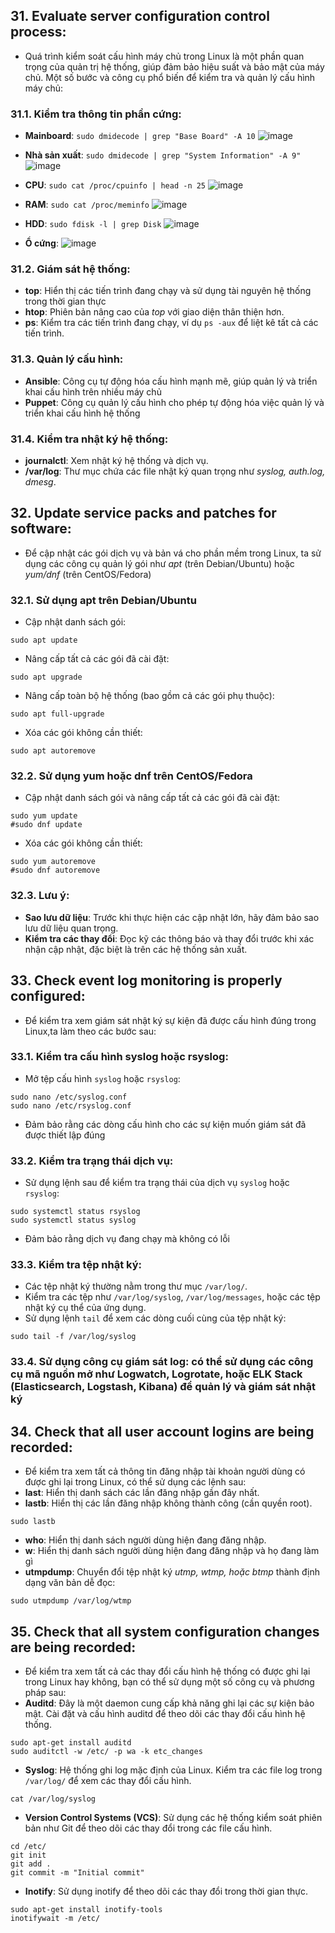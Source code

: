 ## 31. Evaluate server configuration control process:
- Quá trình kiểm soát cấu hình máy chủ trong Linux là một phần quan trọng của quản trị hệ thống, giúp đảm bảo hiệu suất và bảo mật của máy chủ. Một số bước và công cụ phổ biến để kiểm tra và quản lý cấu hình máy chủ:
### 31.1. Kiểm tra thông tin phần cứng:
- **Mainboard**: `sudo dmidecode | grep "Base Board" -A 10`
![image](https://github.com/user-attachments/assets/53182360-7b1c-4cda-84f5-6720d7b14279)

- **Nhà sản xuất**: `sudo dmidecode | grep "System Information" -A 9"`
![image](https://github.com/user-attachments/assets/2f53c303-dde2-4e15-8a58-813f9a7051d7)

- **CPU**: `sudo cat /proc/cpuinfo | head -n 25`
![image](https://github.com/user-attachments/assets/340ad6b9-c964-436b-874c-194c60e16ab8)

- **RAM**: `sudo cat /proc/meminfo`
![image](https://github.com/user-attachments/assets/5e9ce26a-4e41-4ed7-b5e7-f9d7cca9e664)

- **HDD**: `sudo fdisk -l | grep Disk`
![image](https://github.com/user-attachments/assets/5f6ea97a-b69c-4c84-bfd6-a3e38ae623ce)

- **Ổ cứng**:
![image](https://github.com/user-attachments/assets/17de7ae4-b66b-40f9-bd7d-f57bad7a145e)

### 31.2. Giám sát hệ thống:
- **top**: Hiển thị các tiến trình đang chạy và sử dụng tài nguyên hệ thống trong thời gian thực
- **htop**: Phiên bản nâng cao của *top* với giao diện thân thiện hơn.
- **ps**: Kiểm tra các tiến trình đang chạy, ví dụ `ps -aux` để liệt kê tất cả các tiến trình.

### 31.3. Quản lý cấu hình: 
- **Ansible**: Công cụ tự động hóa cấu hình mạnh mẽ, giúp quản lý và triển khai cấu hình trên nhiều máy chủ
- **Puppet**: Công cụ quản lý cấu hình cho phép tự động hóa việc quản lý và triển khai cấu hình hệ thống

### 31.4. Kiểm tra nhật ký hệ thống:
- **journalctl**: Xem nhật ký hệ thống và dịch vụ.
- **/var/log**: Thư mục chứa các file nhật ký quan trọng như *syslog, auth.log, dmesg*.

## 32. Update service packs and patches for software:
- Để cập nhật các gói dịch vụ và bản vá cho phần mềm trong Linux, ta sử dụng các công cụ quản lý gói như *apt* (trên Debian/Ubuntu) hoặc *yum/dnf* (trên CentOS/Fedora)
### 32.1. Sử dụng apt trên Debian/Ubuntu
- Cập nhật danh sách gói:
```
sudo apt update
```
- Nâng cấp tất cả các gói đã cài đặt:
```
sudo apt upgrade
```
- Nâng cấp toàn bộ hệ thống (bao gồm cả các gói phụ thuộc):
```
sudo apt full-upgrade
```
- Xóa các gói không cần thiết:
```
sudo apt autoremove
```

### 32.2. Sử dụng yum hoặc dnf trên CentOS/Fedora
- Cập nhật danh sách gói và nâng cấp tất cả các gói đã cài đặt:
```
sudo yum update
#sudo dnf update
```
- Xóa các gói không cần thiết:
```
sudo yum autoremove
#sudo dnf autoremove
```

### 32.3. Lưu ý:
- **Sao lưu dữ liệu**: Trước khi thực hiện các cập nhật lớn, hãy đảm bảo sao lưu dữ liệu quan trọng.
- **Kiểm tra các thay đổi**: Đọc kỹ các thông báo và thay đổi trước khi xác nhận cập nhật, đặc biệt là trên các hệ thống sản xuất.

## 33. Check event log monitoring is properly configured:
- Để kiểm tra xem giám sát nhật ký sự kiện đã được cấu hình đúng trong Linux,ta làm theo các bước sau:
### 33.1. Kiểm tra cấu hình syslog hoặc rsyslog:
- Mở tệp cấu hình `syslog` hoặc `rsyslog`:
```
sudo nano /etc/syslog.conf
sudo nano /etc/rsyslog.conf
```
- Đảm bảo rằng các dòng cấu hình cho các sự kiện muốn giám sát đã được thiết lập đúng

### 33.2. Kiểm tra trạng thái dịch vụ:
- Sử dụng lệnh sau để kiểm tra trạng thái của dịch vụ `syslog` hoặc `rsyslog`:
```
sudo systemctl status rsyslog
sudo systemctl status syslog
```
- Đảm bảo rằng dịch vụ đang chạy mà không có lỗi

### 33.3. Kiểm tra tệp nhật ký:
- Các tệp nhật ký thường nằm trong thư mục `/var/log/`.
- Kiểm tra các tệp như `/var/log/syslog`, `/var/log/messages`, hoặc các tệp nhật ký cụ thể của ứng dụng.
- Sử dụng lệnh `tail` để xem các dòng cuối cùng của tệp nhật ký:
``` 
sudo tail -f /var/log/syslog
```

### 33.4. Sử dụng công cụ giám sát log: có thể sử dụng các công cụ mã nguồn mở như Logwatch, Logrotate, hoặc ELK Stack (Elasticsearch, Logstash, Kibana) để quản lý và giám sát nhật ký

## 34. Check that all user account logins are being recorded:
- Để kiểm tra xem tất cả thông tin đăng nhập tài khoản người dùng có được ghi lại trong Linux, có thể sử dụng các lệnh sau:
- **last**: Hiển thị danh sách các lần đăng nhập gần đây nhất.
- **lastb**: Hiển thị các lần đăng nhập không thành công (cần quyền root).
```
sudo lastb
```
- **who**: Hiển thị danh sách người dùng hiện đang đăng nhập.
- **w**: Hiển thị danh sách người dùng hiện đang đăng nhập và họ đang làm gì
- **utmpdump**: Chuyển đổi tệp nhật ký *utmp, wtmp, hoặc btmp* thành định dạng văn bản dễ đọc:
```
sudo utmpdump /var/log/wtmp
```

## 35. Check that all system configuration changes are being recorded: 
- Để kiểm tra xem tất cả các thay đổi cấu hình hệ thống có được ghi lại trong Linux hay không, bạn có thể sử dụng một số công cụ và phương pháp sau:
- **Auditd**: Đây là một daemon cung cấp khả năng ghi lại các sự kiện bảo mật. Cài đặt và cấu hình auditd để theo dõi các thay đổi cấu hình hệ thống.
```
sudo apt-get install auditd
sudo auditctl -w /etc/ -p wa -k etc_changes
```
- **Syslog**: Hệ thống ghi log mặc định của Linux. Kiểm tra các file log trong `/var/log/` để xem các thay đổi cấu hình.
```
cat /var/log/syslog
```
- **Version Control Systems (VCS)**: Sử dụng các hệ thống kiểm soát phiên bản như Git để theo dõi các thay đổi trong các file cấu hình.
```
cd /etc/
git init
git add .
git commit -m "Initial commit"
```
- **Inotify**: Sử dụng inotify để theo dõi các thay đổi trong thời gian thực.
```
sudo apt-get install inotify-tools
inotifywait -m /etc/
```
